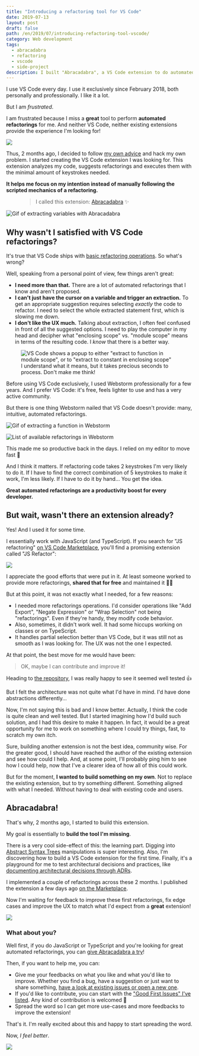 ```yaml
---
title: "Introducing a refactoring tool for VS Code"
date: 2019-07-13
layout: post
draft: false
path: /en/2019/07/introducing-refactoring-tool-vscode/
category: Web development
tags:
  - abracadabra
  - refactoring
  - vscode
  - side-project
description: I built "Abracadabra", a VS Code extension to do automated refactorings.
---
```


I use VS Code every day. I use it exclusively since February 2018, both personally and professionally. I like it a lot.

But I am _frustrated_.

I am frustrated because I miss a **great** tool to perform **automated refactorings** for me. And neither VS Code, neither existing extensions provide the experience I'm looking for!

![](./frustrated.gif)

Thus, 2 months ago, I decided to follow [my own advice](/en/2019/06/drawing-git-graphs-browser/) and hack my own problem. I started creating the VS Code extension I was looking for. This extension analyzes my code, suggests refactorings and executes them with the minimal amount of keystrokes needed.

**It helps me focus on my intention instead of manually following the scripted mechanics of a refactoring.**

<figure>
  <blockquote>
    <p>I called this extension: <a href="https://marketplace.visualstudio.com/items?itemName=nicoespeon.abracadabra">Abracadabra</a> ✨</p>
  </blockquote>
</figure>

![Gif of extracting variables with Abracadabra](./abracadabra-demo.gif)

## Why wasn't I satisfied with VS Code refactorings?

It's true that VS Code ships with [basic refactoring operations](https://code.visualstudio.com/docs/editor/refactoring). So what's wrong?

Well, speaking from a personal point of view, few things aren't great:

* **I need more than that.** There are a lot of automated refactorings that I know and aren't proposed.
* **I can't just have the cursor on a variable and trigger an extraction.** To get an appropriate suggestion requires selecting _exactly_ the code to refactor. I need to select the whole extracted statement first, which is slowing me down.
* **I don't like the UX much.** Talking about extraction, I often feel confused in front of all the suggested options. I need to play the computer in my head and decipher what "enclosing scope" vs. "module scope" means in terms of the resulting code. I _know_ that there is a better way.

<figure>
  <img src="./confusing-vscode-extraction.png" alt='VS Code shows a popup to either "extract to function in module scope", or to "extract to constant in enclosing scope"'>
  <figcaption>I understand what it means, but it takes precious seconds to process. Don't make me think!</figcaption>
</figure>

Before using VS Code exclusively, I used Webstorm professionally for a few years. And I prefer VS Code: it's free, feels lighter to use and has a very active community.

But there is one thing Webstorm nailed that VS Code doesn't provide: many, intuitive, automated refactorings.

![Gif of extracting a function in Webstorm](./extract-function-webstorm.gif)

![List of available refactorings in Webstorm](./webstorm-list-refactorings.png)

This made me so productive back in the days. I relied on my editor to move fast 🏇

And I think it matters. If refactoring code takes 2 keystrokes I'm very likely to do it. If I have to find the correct combination of 5 keystrokes to make it work, I'm less likely. If I have to do it by hand… You get the idea.

**Great automated refactorings are a productivity boost for every developer.**

## But wait, wasn't there an extension already?

Yes! And I used it for some time.

I essentially work with JavaScript (and TypeScript). If you search for "JS refactoring" [on VS Code Marketplace](https://marketplace.visualstudio.com/search?term=js%20refactoring&target=VSCode&category=All%20categories&sortBy=Relevance), you'll find a promising extension called "JS Refactor":

![](./marketplace-js-refactoring.png)

I appreciate the good efforts that were put in it. At least someone worked to provide more refactorings, **shared that for free** and maintained it 👏👏

But at this point, it was not exactly what I needed, for a few reasons:

* I needed more refactorings operations. I'd consider operations like "Add Export", "Negate Expression" or "Wrap Selection" not being "refactorings". Even if they're handy, they modify code behavior.
* Also, sometimes, it didn't work well. It had some hiccups working on classes or on TypeScript.
* It handles partial selection better than VS Code, but it was still not as smooth as I was looking for. The UX was not the one I expected.

At that point, the best move for me would have been:

> OK, maybe I can contribute and improve it!

Heading to [the repository](https://github.com/cmstead/js-refactor), I was really happy to see it seemed well tested 👍

But I felt the architecture was not quite what I'd have in mind. I'd have done abstractions differently…

Now, I'm not saying this is bad and I know better. Actually, I think the code is quite clean and well tested. But I started imagining how I'd build such solution, and I had this desire to make it happen. In fact, it would be a great opportunity for me to work on something where I could try things, fast, to scratch my own itch.

Sure, building another extension is not the best idea, community wise. For the greater good, I should have reached the author of the existing extension and see how could I help. And, at some point, I'll probably ping him to see how I could help, now that I've a clearer idea of how all of this could work.

But for the moment, **I wanted to build something on my own**. Not to replace the existing extension, but to try something different. Something aligned with what I needed. Without having to deal with existing code and users.

## Abracadabra!

That's why, 2 months ago, I started to build this extension.

My goal is essentially to **build the tool I'm missing**.

There is a very cool side-effect of this: the learning part. Digging into [Abstract Syntax Trees](https://en.wikipedia.org/wiki/Abstract_syntax_tree) manipulations is super interesting. Also, I'm discovering how to build a VS Code extension for the first time. Finally, it's a playground for me to test architectural decisions and practices, like [documenting architectural decisions through ADRs](https://github.com/nicoespeon/abracadabra/tree/master/docs/adr).

I implemented a couple of refactorings across these 2 months. I published the extension a few days ago [on the Marketplace](https://marketplace.visualstudio.com/items?itemName=nicoespeon.abracadabra).

Now I'm waiting for feedback to improve these first refactorings, fix edge cases and improve the UX to match what I'd expect from a **great** extension!

![](./magic.gif)

### What about you?

Well first, if you do JavaScript or TypeScript and you're looking for great automated refactorings, you can [give Abracadabra a try](https://marketplace.visualstudio.com/items?itemName=nicoespeon.abracadabra)!

Then, if you want to help me, you can:

* Give me your feedbacks on what you like and what you'd like to improve. Whether you find a bug, have a suggestion or just want to share something, [have a look at existing issues or open a new one](https://github.com/nicoespeon/abracadabra/issues).
* If you'd like to contribute, you can start with the ["Good First Issues" I've listed](https://github.com/nicoespeon/abracadabra/issues?q=is%3Aissue+is%3Aopen+label%3A%22%3Awave%3A+Good+first+issue%22). Any kind of contribution is welcomed 🙂
* Spread the word so I can get more use-cases and more feedbacks to improve the extension!

That's it. I'm really excited about this and happy to start spreading the word.

Now, _I feel better_.

![](./thumbs-up.gif)
